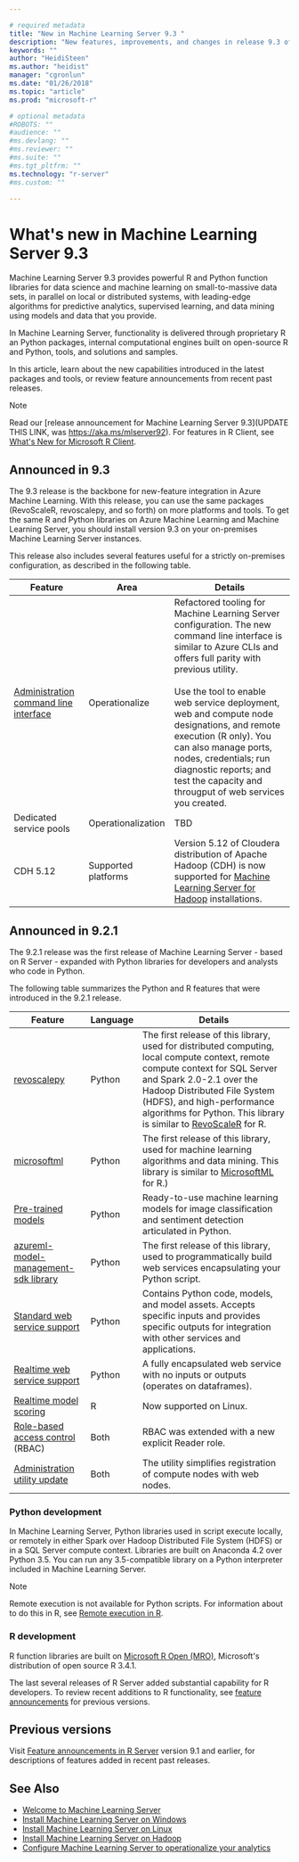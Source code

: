 ```yaml
---

# required metadata
title: "New in Machine Learning Server 9.3 "
description: "New features, improvements, and changes in release 9.3 of Machine Learning Server."
keywords: ""
author: "HeidiSteen"
ms.author: "heidist"
manager: "cgronlun"
ms.date: "01/26/2018"
ms.topic: "article"
ms.prod: "microsoft-r"

# optional metadata
#ROBOTS: ""
#audience: ""
#ms.devlang: ""
#ms.reviewer: ""
#ms.suite: ""
#ms.tgt_pltfrm: ""
ms.technology: "r-server"
#ms.custom: ""

---
```


# What's new in Machine Learning Server 9.3

Machine Learning Server 9.3 provides powerful R and Python function libraries for data science and machine learning on small-to-massive data sets, in parallel on local or distributed systems, with leading-edge algorithms for predictive analytics, supervised learning, and data mining using models and data that you provide. 

In Machine Learning Server, functionality is delivered through proprietary R an Python packages, internal computational engines built on open-source R and Python, tools, and solutions and samples.

In this article, learn about the new capabilities introduced in the latest packages and tools, or review feature announcements from recent past releases. 

> [!Note]
> Read our [release announcement for Machine Learning Server 9.3](UPDATE THIS LINK, was https://aka.ms/mlserver92). For features in R Client, see [What's New for Microsoft R Client](r-client/what-is-microsoft-r-client.md#r-client-whats-new).

## Announced in 9.3

The 9.3 release is the backbone for new-feature integration in Azure Machine Learning. With this release, you can use the same packages (RevoScaleR, revoscalepy, and so forth) on more platforms and tools. To get the same R and Python libraries on Azure Machine Learning and Machine Learning Server, you should install version 9.3 on your on-premises Machine Learning Server instances.

This release also includes several features useful for a strictly on-premises configuration, as described in the following table.

| Feature | Area | Details |
|---------|------|---------|
| [Administration command line interface](operationalize/configure-use-admin-cli.md) | Operationalize | Refactored tooling for Machine Learning Server configuration. The new command line interface is similar to Azure CLIs and offers full parity with previous utility. <br><br>Use the tool to enable web service deployment, web and compute node designations, and remote execution (R only). You can also manage ports, nodes, credentials; run diagnostic reports; and test the capacity and througput of web services you created. |
| Dedicated service pools | Operationalization | TBD |
| CDH 5.12 | Supported platforms | Version 5.12 of Cloudera distribution of Apache Hadoop (CDH) is now supported for [Machine Learning Server for Hadoop](install/machine-learning-server-hadoop-install.md) installations.|

## Announced in 9.2.1

The 9.2.1 release was the first release of Machine Learning Server - based on R Server - expanded with Python libraries for developers and analysts who code in Python. 

The following table summarizes the Python and R features that were introduced in the 9.2.1 release.

| Feature | Language | Details |
|---------|----------|---------|
| [revoscalepy](python-reference/revoscalepy/revoscalepy-package.md) | Python | The first release of this library, used for distributed computing, local compute context, remote compute context for SQL Server and Spark 2.0-2.1 over the Hadoop Distributed File System (HDFS), and high-performance algorithms for Python. This library is similar to [RevoScaleR](r-reference/revoscaler/revoscaler.md) for R. |
| [microsoftml](python-reference/microsoftml/microsoftml-package.md) | Python | The first release of this library, used for machine learning algorithms and data mining. This library is similar to [MicrosoftML](r-reference/microsoftml/microsoftml-package.md) for R.) |
| [Pre-trained models](install/microsoftml-install-pretrained-models.md) | Python | Ready-to-use machine learning models for image classification and sentiment detection articulated in Python. |
| [azureml-model-management-sdk library](python-reference/azureml-model-management-sdk/azureml-model-management-sdk.md) | Python | The first release of this library, used to programmatically build web services encapsulating your Python script. |
| [Standard web service support](operationalize/concept-what-are-web-services.md#standard-web-services) | Python | Contains Python code, models, and model assets. Accepts specific inputs and provides specific outputs for integration with other services and applications. |
| [Realtime web service support](operationalize/concept-what-are-web-services.md#realtime) | Python | A fully encapsulated web service with no inputs or outputs (operates on dataframes). |
| [Realtime model scoring](operationalize/how-to-deploy-web-service-publish-manage-in-r.md#realtime) | R | Now supported on Linux. |
|[Role-based access control](operationalize/configure-roles.md) (RBAC) | Both| RBAC was extended with a new explicit Reader role. |
| [Administration utility update](operationalize/configure-use-admin-utility.md#uris) | Both | The utility simplifies registration of compute nodes with web nodes. |

### Python development

In Machine Learning Server, Python libraries used in script execute locally, or remotely in either Spark over Hadoop Distributed File System (HDFS) or in a SQL Server compute context. Libraries are built on Anaconda 4.2 over Python 3.5. You can run any 3.5-compatible library on a Python interpreter included in Machine Learning Server.

> [!Note]
> Remote execution is not available for Python scripts. For information about to do this in R, see [Remote execution in R](r/how-to-execute-code-remotely.md).

### R development

R function libraries are built on [Microsoft R Open (MRO)](https://mran.microsoft.com/open/), Microsoft's distribution of open source R 3.4.1. 

The last several releases of R Server added substantial capability for R developers. To review recent additions to R functionality, see [feature announcements](whats-new-in-r-server.md) for previous versions.

## Previous versions

Visit [Feature announcements in R Server](whats-new-in-r-server.md) version 9.1 and earlier, for descriptions of features added in recent past releases.

## See Also

 + [Welcome to Machine Learning Server](what-is-machine-learning-server.md) 
 + [Install Machine Learning Server on Windows](install/r-server-install-windows.md)  
 + [Install Machine Learning Server on Linux](install/r-server-install-linux-server.md)  
 + [Install Machine Learning Server on Hadoop](install/r-server-install-hadoop.md)
 + [Configure Machine Learning Server to operationalize your analytics](operationalize/configure-start-for-administrators.md#configure-server-for-operationalization) 